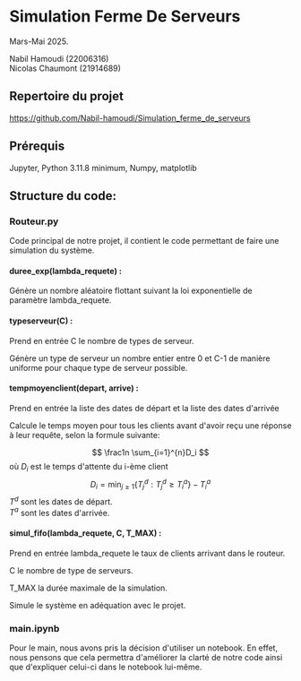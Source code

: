 # Simulation Ferme De Serveurs

Mars-Mai 2025.

Nabil Hamoudi (22006316) \
Nicolas Chaumont (21914689)

## Repertoire du projet

https://github.com/Nabil-hamoudi/Simulation_ferme_de_serveurs

## Prérequis

Jupyter, Python 3.11.8 minimum, Numpy, matplotlib

## Structure du code:

### Routeur.py

Code principal de notre projet, il contient le code permettant de faire une simulation du système.

#### duree_exp(lambda_requete) :

Génère un nombre aléatoire flottant suivant la loi exponentielle de paramètre lambda_requete.

#### typeserveur(C) :

Prend en entrée C le nombre de types de serveur.

Génère un type de serveur un nombre entier entre 0 et C-1 de manière uniforme pour chaque type de serveur possible.

#### tempmoyenclient(depart, arrive) :

Prend en entrée la liste des dates de départ et la liste des dates d'arrivée

Calcule le temps moyen pour tous les clients avant d'avoir reçu une réponse à leur requête, selon la formule suivante:

$$ \frac1n \sum_{i=1}^{n}D_i  $$
où $D_i$ est le temps d'attente du i-ème client
$$D_i = \min_{j \geq 1}\{T_j^d : T_j^d \geq T_i^a \} - T_{i}^a $$
$T^d$ sont les dates de départ. \
$T^a$ sont les dates d'arrivée.


#### simul_fifo(lambda_requete, C, T_MAX) :

Prend en entrée lambda_requete le taux de clients arrivant dans le routeur.

C le nombre de type de serveurs.

T_MAX la durée maximale de la simulation.

Simule le système en adéquation avec le projet.

### main.ipynb

Pour le main, nous avons pris la décision d'utiliser un notebook. En effet, nous pensons que cela permettra d'améliorer la clarté de notre code ainsi que d'expliquer celui-ci dans le notebook lui-même.
